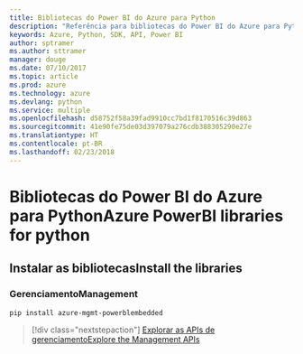 ```yaml
---
title: Bibliotecas do Power BI do Azure para Python
description: "Referência para bibliotecas do Power BI do Azure para Python"
keywords: Azure, Python, SDK, API, Power BI
author: sptramer
ms.author: sttramer
manager: douge
ms.date: 07/10/2017
ms.topic: article
ms.prod: azure
ms.technology: azure
ms.devlang: python
ms.service: multiple
ms.openlocfilehash: d58752f58a39fad9910cc7bd1f8170516c39d863
ms.sourcegitcommit: 41e90fe75de03d397079a276cdb388305290e27e
ms.translationtype: HT
ms.contentlocale: pt-BR
ms.lasthandoff: 02/23/2018
---
```

# <a name="azure-powerbi-libraries-for-python"></a><span data-ttu-id="d691e-104">Bibliotecas do Power BI do Azure para Python</span><span class="sxs-lookup"><span data-stu-id="d691e-104">Azure PowerBI libraries for python</span></span>

## <a name="install-the-libraries"></a><span data-ttu-id="d691e-105">Instalar as bibliotecas</span><span class="sxs-lookup"><span data-stu-id="d691e-105">Install the libraries</span></span>


### <a name="management"></a><span data-ttu-id="d691e-106">Gerenciamento</span><span class="sxs-lookup"><span data-stu-id="d691e-106">Management</span></span>

```bash
pip install azure-mgmt-powerblembedded
```
> [!div class="nextstepaction"]
> [<span data-ttu-id="d691e-107">Explorar as APIs de gerenciamento</span><span class="sxs-lookup"><span data-stu-id="d691e-107">Explore the Management APIs</span></span>](/python/api/overview/azure/powerbi/management)